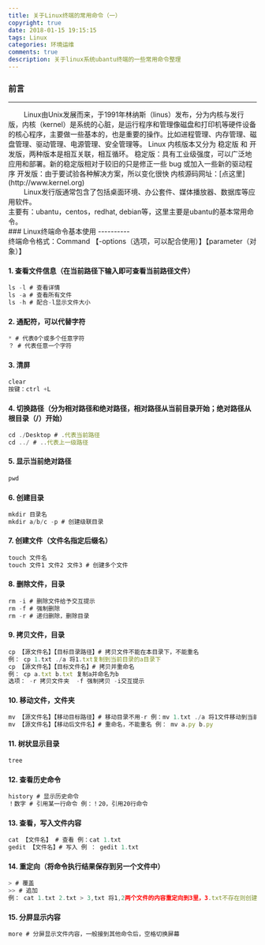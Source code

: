 ```yaml
---
title: 关于Linux终端的常用命令（一）
copyright: true
date: 2018-01-15 19:15:15
tags: Linux
categories: 环境运维
comments: true
description: 关于linux系统ubantu终端的一些常用命令整理
---
```


### 前言

----------
<div>&nbsp;&nbsp;&nbsp;&nbsp;&nbsp;&nbsp;&nbsp;&nbsp;Linux由Unix发展而来，于1991年林纳斯（linus）发布，分为内核与发行版，内核（kernel）是系统的心脏，是运行程序和管理像磁盘和打印机等硬件设备的核心程序，主要做一些基本的，也是重要的操作。比如进程管理、内存管理、磁盘管理、驱动管理、电源管理、安全管理等。
Linux 内核版本又分为 稳定版 和 开发版，两种版本是相互关联，相互循环。
稳定版：具有工业级强度，可以广泛地应用和部署。新的稳定版相对于较旧的只是修正一些 bug 或加入一些新的驱动程序
开发版：由于要试验各种解决方案，所以变化很快
内核源码网址：[点这里](http://www.kernel.org)
</div>
<div>&nbsp;&nbsp;&nbsp;&nbsp;&nbsp;&nbsp;&nbsp;&nbsp;Linux发行版通常包含了包括桌面环境、办公套件、媒体播放器、数据库等应用软件。<br>
主要有：ubantu，centos，redhat, debian等，这里主要是ubantu的基本常用命令。
</div>
### Linux终端命令基本使用
----------
<div>终端命令格式：Command 【-options（选项，可以配合使用）】【parameter（对象）】</div>


#### 1. 查看文件信息（在当前路径下输入即可查看当前路径文件）


``` javascript
ls -l # 查看详情
ls -a # 查看所有文件
ls -h # 配合-l显示文件大小
```

#### 2. 通配符，可以代替字符

``` javascript
* # 代表0个或多个任意字符
？ # 代表任意一个字符
```

 

#### 3. 清屏

``` javascript
clear
按键：ctrl +L
```

#### 4. 切换路径（分为相对路径和绝对路径，相对路径从当前目录开始；绝对路径从根目录（/）开始）

``` javascript
cd ./Desktop # .代表当前路径
cd ../ # ..代表上一级路径
```

#### 5. 显示当前绝对路径

``` javascript
pwd
```

#### 6. 创建目录

``` javascript
mkdir 目录名
mkdir a/b/c -p # 创建级联目录
```

#### 7. 创建文件（文件名指定后缀名）

``` javascript
touch 文件名
touch 文件1 文件2 文件3 # 创建多个文件
```

#### 8. 删除文件，目录

``` javascript
rm -i # 删除文件给予交互提示
rm -f # 强制删除
rm -r # 递归删除，删除目录
```

 

#### 9. 拷贝文件，目录

``` javascript
cp 【源文件名】【目标目录路径】# 拷贝文件不能在本目录下，不能重名
例： cp 1.txt ./a 将1.txt复制到当前目录的a目录下
cp 【源文件名】【目标文件名】# 拷贝并重命名
例： cp a.txt b.txt 复制a并命名为b
选项： -r 拷贝文件夹  -f 强制拷贝 -i交互提示

```

#### 10. 移动文件，文件夹

``` javascript
mv 【源文件名】【移动目标路径】# 移动目录不用-r 例：mv 1.txt ./a 将1文件移动到当前目录的a目录下
mv 【源文件名】【移动后文件名】# 重命名，不能重名 例： mv a.py b.py
```

 

#### 11. 树状显示目录

 

``` javascript
tree
```

#### 12. 查看历史命令

 

``` javascript
history # 显示历史命令
！数字 # 引用某一行命令 例：！20，引用20行命令
```

#### 13. 查看，写入文件内容

 

``` javascript
cat 【文件名】 # 查看 例：cat 1.txt
gedit 【文件名】# 写入 例 ： gedit 1.txt
```

#### 14. 重定向（将命令执行结果保存到另一个文件中）

 

``` javascript
> # 覆盖
>> # 追加 
例： cat 1.txt 2.txt > 3,txt 将1,2两个文件的内容重定向到3里，3.txt不存在则创建
```

#### 15. 分屏显示内容

 

``` javascript
more # 分屏显示文件内容，一般接到其他命令后，空格切换屏幕
```

